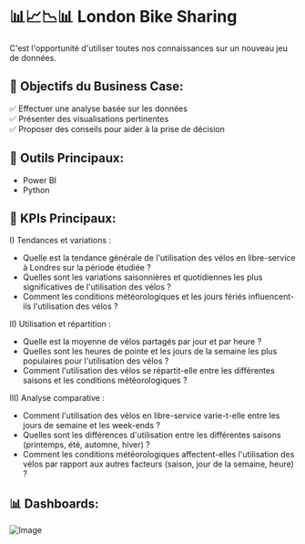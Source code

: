 # 📊📈📉📊 London Bike Sharing

C'est l'opportunité d'utiliser toutes nos connaissances sur un nouveau jeu de données.

## 🎯 Objectifs du Business Case:

  ✅ Effectuer une analyse basée sur les données <br>
  ✅ Présenter des visualisations pertinentes <br>
  ✅ Proposer des conseils pour aider à la prise de décision

## 🧰 Outils Principaux: 

- Power BI
- Python

## 🧠 KPIs Principaux:

  I) Tendances et variations :
  - Quelle est la tendance générale de l'utilisation des vélos en libre-service à Londres sur la période étudiée ?
  - Quelles sont les variations saisonnières et quotidiennes les plus significatives de l'utilisation des vélos ?
  - Comment les conditions météorologiques et les jours fériés influencent-ils l'utilisation des vélos ?
  
  II) Utilisation et répartition :
  - Quelle est la moyenne de vélos partagés par jour et par heure ?
  - Quelles sont les heures de pointe et les jours de la semaine les plus populaires pour l'utilisation des vélos ?
  - Comment l'utilisation des vélos se répartit-elle entre les différentes saisons et les conditions météorologiques ?
  
  III) Analyse comparative :
  - Comment l'utilisation des vélos en libre-service varie-t-elle entre les jours de semaine et les week-ends ?
  - Quelles sont les différences d'utilisation entre les différentes saisons (printemps, été, automne, hiver) ?
  - Comment les conditions météorologiques affectent-elles l'utilisation des vélos par rapport aux autres facteurs (saison, jour de la semaine, heure) ?

## 📊 Dashboards: 

![Image](https://github.com/user-attachments/assets/24e02f41-c62b-460d-ac22-478e9c1211ca)
